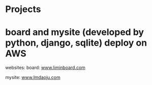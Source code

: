 # Projects

# board and mysite (developed by python, django, sqlite) deploy on AWS

websites:
  board: www.liminboard.com
  
  mysite: www.lmdaoju.com
